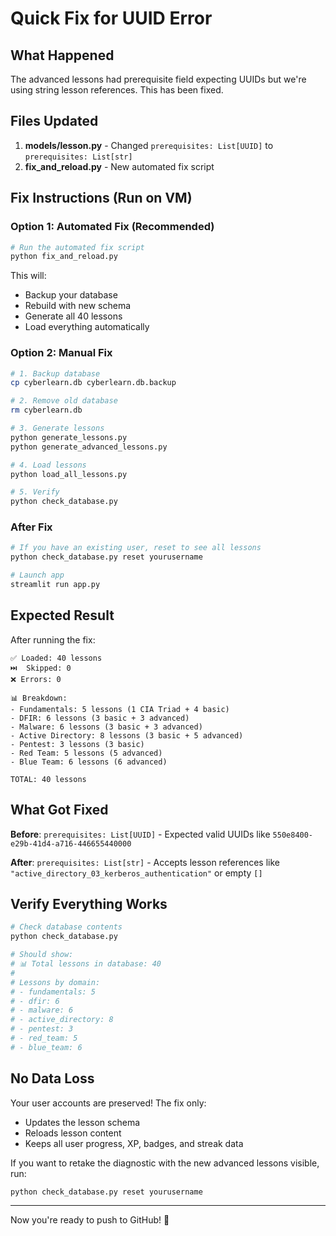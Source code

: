 # Quick Fix for UUID Error

## What Happened

The advanced lessons had prerequisite field expecting UUIDs but we're using string lesson references. This has been fixed.

## Files Updated

1. **models/lesson.py** - Changed `prerequisites: List[UUID]` to `prerequisites: List[str]`
2. **fix_and_reload.py** - New automated fix script

## Fix Instructions (Run on VM)

### Option 1: Automated Fix (Recommended)

```bash
# Run the automated fix script
python fix_and_reload.py
```

This will:
- Backup your database
- Rebuild with new schema
- Generate all 40 lessons
- Load everything automatically

### Option 2: Manual Fix

```bash
# 1. Backup database
cp cyberlearn.db cyberlearn.db.backup

# 2. Remove old database
rm cyberlearn.db

# 3. Generate lessons
python generate_lessons.py
python generate_advanced_lessons.py

# 4. Load lessons
python load_all_lessons.py

# 5. Verify
python check_database.py
```

### After Fix

```bash
# If you have an existing user, reset to see all lessons
python check_database.py reset yourusername

# Launch app
streamlit run app.py
```

## Expected Result

After running the fix:

```
✅ Loaded: 40 lessons
⏭️  Skipped: 0
❌ Errors: 0

📊 Breakdown:
- Fundamentals: 5 lessons (1 CIA Triad + 4 basic)
- DFIR: 6 lessons (3 basic + 3 advanced)
- Malware: 6 lessons (3 basic + 3 advanced)
- Active Directory: 8 lessons (3 basic + 5 advanced)
- Pentest: 3 lessons (3 basic)
- Red Team: 5 lessons (5 advanced)
- Blue Team: 6 lessons (6 advanced)

TOTAL: 40 lessons
```

## What Got Fixed

**Before**: `prerequisites: List[UUID]` - Expected valid UUIDs like `550e8400-e29b-41d4-a716-446655440000`

**After**: `prerequisites: List[str]` - Accepts lesson references like `"active_directory_03_kerberos_authentication"` or empty `[]`

## Verify Everything Works

```bash
# Check database contents
python check_database.py

# Should show:
# 📊 Total lessons in database: 40
#
# Lessons by domain:
# - fundamentals: 5
# - dfir: 6
# - malware: 6
# - active_directory: 8
# - pentest: 3
# - red_team: 5
# - blue_team: 6
```

## No Data Loss

Your user accounts are preserved! The fix only:
- Updates the lesson schema
- Reloads lesson content
- Keeps all user progress, XP, badges, and streak data

If you want to retake the diagnostic with the new advanced lessons visible, run:
```bash
python check_database.py reset yourusername
```

---

Now you're ready to push to GitHub! 🚀
